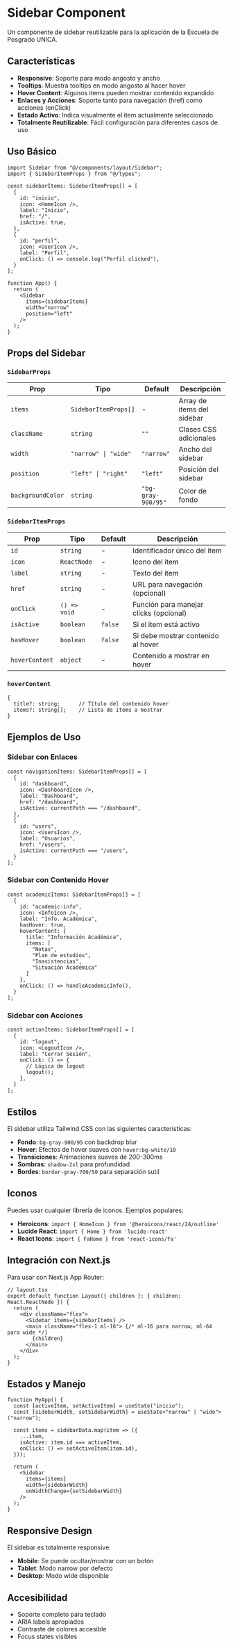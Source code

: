 # Sidebar Component

Un componente de sidebar reutilizable para la aplicación de la Escuela de Posgrado UNICA.

## Características

- **Responsive**: Soporte para modo angosto y ancho
- **Tooltips**: Muestra tooltips en modo angosto al hacer hover
- **Hover Content**: Algunos items pueden mostrar contenido expandido
- **Enlaces y Acciones**: Soporte tanto para navegación (href) como acciones (onClick)
- **Estado Activo**: Indica visualmente el item actualmente seleccionado
- **Totalmente Reutilizable**: Fácil configuración para diferentes casos de uso

## Uso Básico

```tsx
import Sidebar from "@/components/layout/Sidebar";
import { SidebarItemProps } from "@/types";

const sidebarItems: SidebarItemProps[] = [
  {
    id: "inicio",
    icon: <HomeIcon />,
    label: "Inicio",
    href: "/",
    isActive: true,
  },
  {
    id: "perfil",
    icon: <UserIcon />,
    label: "Perfil",
    onClick: () => console.log("Perfil clicked"),
  }
];

function App() {
  return (
    <Sidebar
      items={sidebarItems}
      width="narrow"
      position="left"
    />
  );
}
```

## Props del Sidebar

### `SidebarProps`

| Prop | Tipo | Default | Descripción |
|------|------|---------|-------------|
| `items` | `SidebarItemProps[]` | - | Array de items del sidebar |
| `className` | `string` | `""` | Clases CSS adicionales |
| `width` | `"narrow" \| "wide"` | `"narrow"` | Ancho del sidebar |
| `position` | `"left" \| "right"` | `"left"` | Posición del sidebar |
| `backgroundColor` | `string` | `"bg-gray-900/95"` | Color de fondo |

### `SidebarItemProps`

| Prop | Tipo | Default | Descripción |
|------|------|---------|-------------|
| `id` | `string` | - | Identificador único del item |
| `icon` | `ReactNode` | - | Icono del item |
| `label` | `string` | - | Texto del item |
| `href` | `string` | - | URL para navegación (opcional) |
| `onClick` | `() => void` | - | Función para manejar clicks (opcional) |
| `isActive` | `boolean` | `false` | Si el item está activo |
| `hasHover` | `boolean` | `false` | Si debe mostrar contenido al hover |
| `hoverContent` | `object` | - | Contenido a mostrar en hover |

### `hoverContent`

```tsx
{
  title?: string;      // Título del contenido hover
  items?: string[];    // Lista de items a mostrar
}
```

## Ejemplos de Uso

### Sidebar con Enlaces

```tsx
const navigationItems: SidebarItemProps[] = [
  {
    id: "dashboard",
    icon: <DashboardIcon />,
    label: "Dashboard",
    href: "/dashboard",
    isActive: currentPath === "/dashboard",
  },
  {
    id: "users",
    icon: <UsersIcon />,
    label: "Usuarios",
    href: "/users",
    isActive: currentPath === "/users",
  }
];
```

### Sidebar con Contenido Hover

```tsx
const academicItems: SidebarItemProps[] = [
  {
    id: "academic-info",
    icon: <InfoIcon />,
    label: "Info. Académica",
    hasHover: true,
    hoverContent: {
      title: "Información Académica",
      items: [
        "Notas",
        "Plan de estudios", 
        "Inasistencias",
        "Situación Académica"
      ]
    },
    onClick: () => handleAcademicInfo(),
  }
];
```

### Sidebar con Acciones

```tsx
const actionItems: SidebarItemProps[] = [
  {
    id: "logout",
    icon: <LogoutIcon />,
    label: "Cerrar Sesión",
    onClick: () => {
      // Lógica de logout
      logout();
    },
  }
];
```

## Estilos

El sidebar utiliza Tailwind CSS con las siguientes características:

- **Fondo**: `bg-gray-900/95` con backdrop blur
- **Hover**: Efectos de hover suaves con `hover:bg-white/10`
- **Transiciones**: Animaciones suaves de 200-300ms
- **Sombras**: `shadow-2xl` para profundidad
- **Bordes**: `border-gray-700/50` para separación sutil

## Iconos

Puedes usar cualquier librería de iconos. Ejemplos populares:

- **Heroicons**: `import { HomeIcon } from '@heroicons/react/24/outline'`
- **Lucide React**: `import { Home } from 'lucide-react'`
- **React Icons**: `import { FaHome } from 'react-icons/fa'`

## Integración con Next.js

Para usar con Next.js App Router:

```tsx
// layout.tsx
export default function Layout({ children }: { children: React.ReactNode }) {
  return (
    <div className="flex">
      <Sidebar items={sidebarItems} />
      <main className="flex-1 ml-16"> {/* ml-16 para narrow, ml-64 para wide */}
        {children}
      </main>
    </div>
  );
}
```

## Estados y Manejo

```tsx
function MyApp() {
  const [activeItem, setActiveItem] = useState("inicio");
  const [sidebarWidth, setSidebarWidth] = useState<"narrow" | "wide">("narrow");

  const items = sidebarData.map(item => ({
    ...item,
    isActive: item.id === activeItem,
    onClick: () => setActiveItem(item.id),
  }));

  return (
    <Sidebar 
      items={items} 
      width={sidebarWidth}
      onWidthChange={setSidebarWidth}
    />
  );
}
```

## Responsive Design

El sidebar es totalmente responsive:

- **Mobile**: Se puede ocultar/mostrar con un botón
- **Tablet**: Modo narrow por defecto
- **Desktop**: Modo wide disponible

## Accesibilidad

- Soporte completo para teclado
- ARIA labels apropiados
- Contraste de colores accesible
- Focus states visibles
